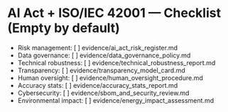 # AI Act + ISO/IEC 42001 — Checklist (Empty by default)
- Risk management: [ ] evidence/ai_act_risk_register.md
- Data governance: [ ] evidence/data_governance_policy.md
- Technical robustness: [ ] evidence/technical_robustness_report.md
- Transparency: [ ] evidence/transparency_model_card.md
- Human oversight: [ ] evidence/human_oversight_procedure.md
- Accuracy stats: [ ] evidence/accuracy_stats_report.md
- Cybersecurity: [ ] evidence/sbom_and_security_review.md
- Environmental impact: [ ] evidence/energy_impact_assessment.md
